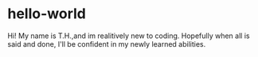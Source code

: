# hello-world



Hi! My name is T.H.,and im realitively new to coding.
Hopefully when all is said and done, I'll be confident in my newly learned abilities.
